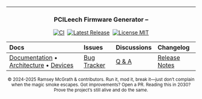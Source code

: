 ---

<div align="center">

### PCILeech Firmware Generator – 

[![CI](https://github.com/ramsey/PCILeechFWGenerator/actions/workflows/ci.yml/badge.svg)](https://github.com/ramsey/PCILeechFWGenerator/actions)&nbsp;
[![Latest Release](https://img.shields.io/github/v/release/ramsey/PCILeechFWGenerator?label=latest)](https://github.com/ramsey/PCILeechFWGenerator/releases)&nbsp;
[![License MIT](https://img.shields.io/badge/License-MIT-blue.svg)](https://github.com/ramsey/PCILeechFWGenerator/blob/main/LICENSE)

| **Docs** | **Issues** | **Discussions** | **Changelog** |
|:---|:---|:---|:---|
| [Documentation](/) • [Architecture](template-architecture) • [Devices](supported-devices) | [Bug Tracker](https://github.com/ramsey/PCILeechFWGenerator/issues) | [Q & A](https://github.com/ramsey/PCILeechFWGenerator/discussions) | [Release Notes](https://github.com/ramsey/PCILeechFWGenerator/releases) |

<sub>
© 2024-2025 Ramsey McGrath & contributors.  
Run it, mod it, break it—just don’t complain when the magic smoke escapes.  
Got improvements? Open a PR. Reading this in 2030? Prove the project’s still alive and do the same.
</sub>

</div>
